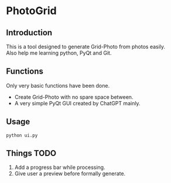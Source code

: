 # PhotoGrid     
## Introduction     
This is a tool designed to generate Grid-Photo from photos easily.      
Also help me learning python, PyQt and Git.     
## Functions     
Only very basic functions have been done.       
- Create Grid-Photo with no spare space between.        
- A very simple PyQt GUI created by ChatGPT mainly. 
## Usage	
`python ui.py`	
## Things TODO	
1. Add a progress bar while processing.
2. Give user a preview before formally generate.
    